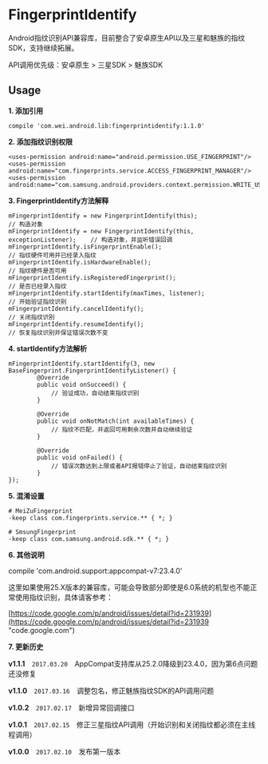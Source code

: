 # FingerprintIdentify

Android指纹识别API兼容库，目前整合了安卓原生API以及三星和魅族的指纹SDK，支持继续拓展。

API调用优先级：安卓原生 > 三星SDK > 魅族SDK

Usage
-----
**1. 添加引用**

    compile 'com.wei.android.lib:fingerprintidentify:1.1.0'

**2. 添加指纹识别权限**

    <uses-permission android:name="android.permission.USE_FINGERPRINT"/>
    <uses-permission android:name="com.fingerprints.service.ACCESS_FINGERPRINT_MANAGER"/>
    <uses-permission android:name="com.samsung.android.providers.context.permission.WRITE_USE_APP_FEATURE_SURVEY"/>

**3. FingerprintIdentify方法解释**

    mFingerprintIdentify = new FingerprintIdentify(this);						// 构造对象
	mFingerprintIdentify = new FingerprintIdentify(this, exceptionListener);	// 构造对象，并监听错误回调
	mFingerprintIdentify.isFingerprintEnable();									// 指纹硬件可用并已经录入指纹
	mFingerprintIdentify.isHardwareEnable();									// 指纹硬件是否可用
	mFingerprintIdentify.isRegisteredFingerprint();								// 是否已经录入指纹
	mFingerprintIdentify.startIdentify(maxTimes, listener);						// 开始验证指纹识别
	mFingerprintIdentify.cancelIdentify();										// 关闭指纹识别
	mFingerprintIdentify.resumeIdentify();										// 恢复指纹识别并保证错误次数不变

**4. startIdentify方法解析**

    mFingerprintIdentify.startIdentify(3, new BaseFingerprint.FingerprintIdentifyListener() {
            @Override
            public void onSucceed() {
                // 验证成功，自动结束指纹识别
            }

            @Override
            public void onNotMatch(int availableTimes) {
                // 指纹不匹配，并返回可用剩余次数并自动继续验证
            }

            @Override
            public void onFailed() {
                // 错误次数达到上限或者API报错停止了验证，自动结束指纹识别
            }
    });

**5. 混淆设置**

    # MeiZuFingerprint
	-keep class com.fingerprints.service.** { *; }

	# SmsungFingerprint
	-keep class com.samsung.android.sdk.** { *; }

**6. 其他说明**

compile 'com.android.support:appcompat-v7:23.4.0'

这里如果使用25.X版本的兼容库，可能会导致部分即使是6.0系统的机型也不能正常使用指纹识别，具体请客参考：

[https://code.google.com/p/android/issues/detail?id=231939](https://code.google.com/p/android/issues/detail?id=231939 "code.google.com")

**7. 更新历史**

**v1.1.1**　`2017.03.20`　AppCompat支持库从25.2.0降级到23.4.0，因为第6点问题还没修复

**v1.1.0**　`2017.03.16`　调整包名，修正魅族指纹SDK的API调用问题

**v1.0.2**　`2017.02.17`　新增异常回调接口

**v1.0.1**　`2017.02.15`　修正三星指纹API调用（开始识别和关闭指纹都必须在主线程调用）

**v1.0.0**　`2017.02.10`　发布第一版本